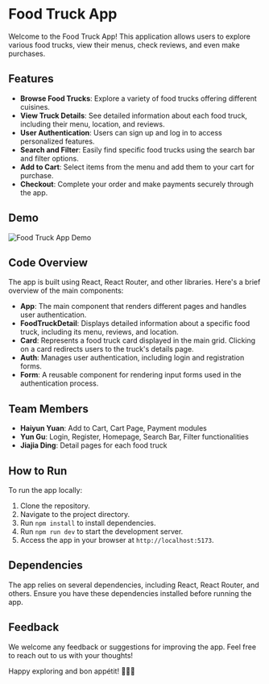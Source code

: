 # Food Truck App

Welcome to the Food Truck App! This application allows users to explore various food trucks, view their menus, check reviews, and even make purchases.

## Features

- **Browse Food Trucks**: Explore a variety of food trucks offering different cuisines.
- **View Truck Details**: See detailed information about each food truck, including their menu, location, and reviews.
- **User Authentication**: Users can sign up and log in to access personalized features.
- **Search and Filter**: Easily find specific food trucks using the search bar and filter options.
- **Add to Cart**: Select items from the menu and add them to your cart for purchase.
- **Checkout**: Complete your order and make payments securely through the app.

## Demo

![Food Truck App Demo](./demo-.gif)

## Code Overview

The app is built using React, React Router, and other libraries. Here's a brief overview of the main components:

- **App**: The main component that renders different pages and handles user authentication.
- **FoodTruckDetail**: Displays detailed information about a specific food truck, including its menu, reviews, and location.
- **Card**: Represents a food truck card displayed in the main grid. Clicking on a card redirects users to the truck's details page.
- **Auth**: Manages user authentication, including login and registration forms.
- **Form**: A reusable component for rendering input forms used in the authentication process.

## Team Members

- **Haiyun Yuan**: Add to Cart, Cart Page, Payment modules
- **Yun Gu**: Login, Register, Homepage, Search Bar, Filter functionalities
- **Jiajia Ding**: Detail pages for each food truck

## How to Run

To run the app locally:

1. Clone the repository.
2. Navigate to the project directory.
3. Run `npm install` to install dependencies.
4. Run `npm run dev` to start the development server.
5. Access the app in your browser at `http://localhost:5173`.

## Dependencies

The app relies on several dependencies, including React, React Router, and others. Ensure you have these dependencies installed before running the app.

## Feedback

We welcome any feedback or suggestions for improving the app. Feel free to reach out to us with your thoughts!

Happy exploring and bon appétit! 🍔🌮🍜
